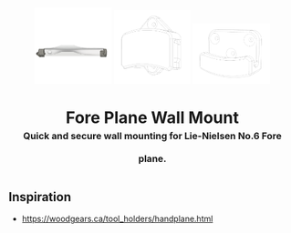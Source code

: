 <!-- 2023-10-19 -->

<p align="center">
  <img src="../../plans/plane-mount/wireframe.png" width="26.666666666666668%"/>
  <img src="../../plans/plane-mount/wireframe1.png" width="26.666666666666668%"/>
  <img src="../../plans/plane-mount/wireframe2.png" width="26.666666666666668%"/>
</p>
<h1 align="center">
  Fore Plane Wall Mount
  <br>
  <sup><sub><sup>Quick and secure wall mounting for Lie-Nielsen No.6 Fore plane.<sup></sub>
</h1>


## Inspiration

- https://woodgears.ca/tool_holders/handplane.html
